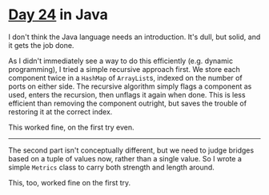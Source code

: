 # [Day 24](http://adventofcode.com/2017/day/24) in Java

I don't think the Java language needs an introduction. It's dull, but solid,
and it gets the job done.

As I didn't immediately see a way to do this efficiently (e.g. dynamic
programming), I tried a simple recursive approach first. We store each
component twice in a `HashMap` of `ArrayList`s, indexed on the number of ports
on either side. The recursive algorithm simply flags a component as used,
enters the recursion, then unflags it again when done. This is less efficient
than removing the component outright, but saves the trouble of restoring it
at the correct index.

This worked fine, on the first try even.

---

The second part isn't conceptually different, but we need to judge bridges
based on a tuple of values now, rather than a single value. So I wrote a simple
`Metrics` class to carry both strength and length around.

This, too, worked fine on the first try.
